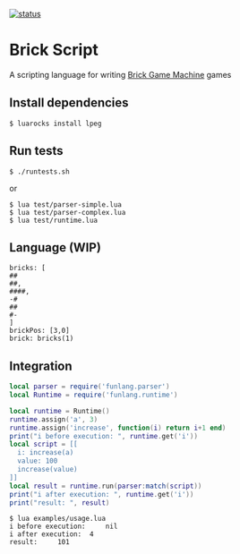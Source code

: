 [![status](https://travis-ci.org/premek/funlang.svg)](https://travis-ci.org/premek/funlang)

# Brick Script

A scripting language for writing [Brick Game Machine](https://github.com/premek/brick) games

## Install dependencies
```
$ luarocks install lpeg
```

## Run tests
```
$ ./runtests.sh
```
or
```
$ lua test/parser-simple.lua
$ lua test/parser-complex.lua
$ lua test/runtime.lua
```

## Language (WIP)
```
bricks: [
##
##,
####,
-#
##
#-
]
brickPos: [3,0]
brick: bricks(1)
```

## Integration

```lua
local parser = require('funlang.parser')
local Runtime = require('funlang.runtime')

local runtime = Runtime()
runtime.assign('a', 3)
runtime.assign('increase', function(i) return i+1 end)
print("i before execution: ", runtime.get('i'))
local script = [[
  i: increase(a)
  value: 100
  increase(value)
]]
local result = runtime.run(parser:match(script))
print("i after execution: ", runtime.get('i'))
print("result: ", result)
```

```
$ lua examples/usage.lua
i before execution: 	nil
i after execution: 	4
result: 	101
```

